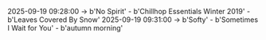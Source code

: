 2025-09-19 09:28:00 -> b'No Spirit' - b'Chillhop Essentials Winter 2019' - b'Leaves Covered By Snow'
2025-09-19 09:31:00 -> b'Softy' - b'Sometimes I Wait for You' - b'autumn morning'
